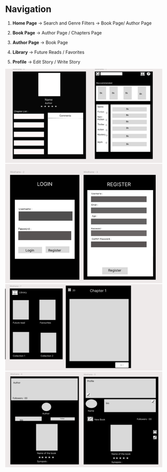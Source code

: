 # Navigation 

1. **Home Page** → Search and Genre Filters → Book Page/ Author Page

1. **Book Page** → Author Page / Chapters Page

1. **Author Page** → Book Page

1. **Library** → Future Reads / Favorites

1. **Profile** → Edit Story / Write Story


![Home](./home%20and%20author.png)
![Login](./login.png)
![Library](./library.png)
![Profile](./profile.png)

